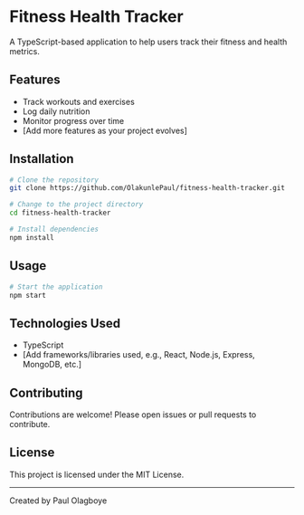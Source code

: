 # Fitness Health Tracker

A TypeScript-based application to help users track their fitness and health metrics.

## Features

- Track workouts and exercises
- Log daily nutrition
- Monitor progress over time
- [Add more features as your project evolves]

## Installation

```bash
# Clone the repository
git clone https://github.com/OlakunlePaul/fitness-health-tracker.git

# Change to the project directory
cd fitness-health-tracker

# Install dependencies
npm install
```

## Usage

```bash
# Start the application
npm start
```

## Technologies Used

- TypeScript
- [Add frameworks/libraries used, e.g., React, Node.js, Express, MongoDB, etc.]

## Contributing

Contributions are welcome! Please open issues or pull requests to contribute.

## License

This project is licensed under the MIT License.

---

Created by Paul Olagboye